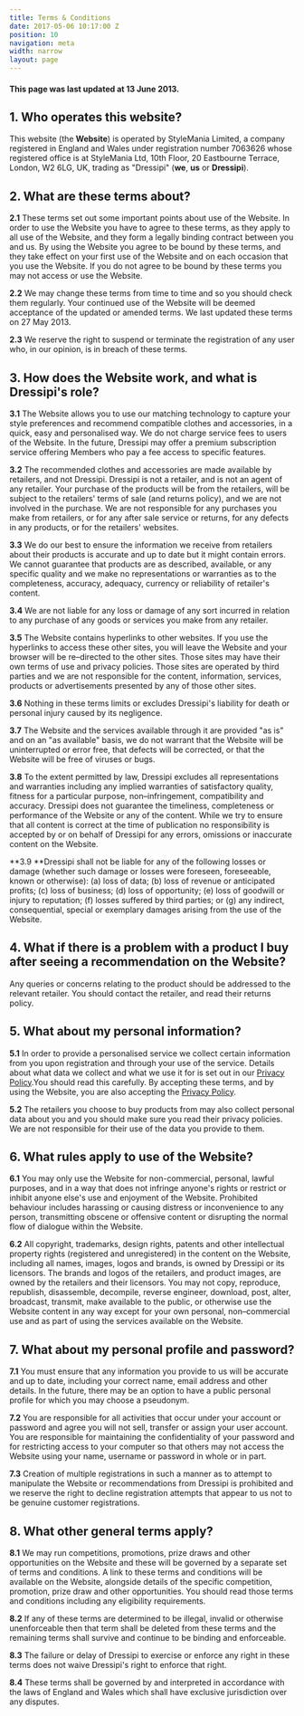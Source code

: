 ```yaml
---
title: Terms & Conditions
date: 2017-05-06 10:17:00 Z
position: 10
navigation: meta
width: narrow
layout: page
---
```


#### This page was last updated at 13 June 2013.

## 1. Who operates this website?

This website (the **Website**) is operated by StyleMania Limited, a company registered in England and Wales under registration number 7063626 whose registered office is at  StyleMania Ltd, 10th Floor, 20 Eastbourne Terrace, London, W2 6LG, UK, trading as "Dressipi" (**we**, **us** or **Dressipi**).

## 2. What are these terms about?

**2.1** These terms set out some important points about use of the Website.  In order to use the Website you have to agree to these terms, as they apply to all use of the Website, and they form a legally binding contract between you and us.  By using the Website you agree to be bound by these terms, and they take effect on your first use of the Website and on each occasion that you use the Website. If you do not agree to be bound by these terms you may not access or use the Website.

**2.2** We may change these terms from time to time and so you should check them regularly. Your continued use of the Website will be deemed acceptance of the updated or amended terms.  We last updated these terms on 27 May 2013.

**2.3** We reserve the right to suspend or terminate the registration of any user who, in our opinion, is in breach of these terms.

## 3. How does the Website work, and what is Dressipi's role?

**3.1** The Website allows you to use our matching technology to capture your style preferences and recommend compatible clothes and accessories, in a quick, easy and personalised way.  We do not charge service fees to users of the Website. In the future, Dressipi may offer a premium subscription service offering Members who pay a fee access to specific features.

**3.2** The recommended clothes and accessories are made available by retailers, and not Dressipi.  Dressipi is not a retailer, and is not an agent of any retailer.  Your purchase of the products will be from the retailers, will be subject to the retailers' terms of sale (and returns policy), and we are not involved in the purchase.  We are not responsible for any purchases you make from retailers, or for any after sale service or returns, for any defects in any products, or for the retailers' websites.

**3.3** We do our best to ensure the information we receive from retailers about their products is accurate and up to date but it might contain errors. We cannot guarantee that products are as described, available, or any specific quality and we make no representations or warranties as to the completeness, accuracy, adequacy, currency or reliability of retailer's content.

**3.4** We are not liable for any loss or damage of any sort incurred in relation to any purchase of any goods or services you make from any retailer.

**3.5** The Website contains hyperlinks to other websites. If you use the hyperlinks to access these other sites, you will leave the Website and your browser will be re–directed to the other sites. Those sites may have their own terms of use and privacy policies.  Those sites are operated by third parties and we are not responsible for the content, information, services, products or advertisements presented by any of those other sites.

**3.6** Nothing in these terms limits or excludes Dressipi's liability for death or personal injury caused by its negligence.

**3.7** The Website and the services available through it are provided "as is" and on an "as available" basis, we do not warrant that the Website will be uninterrupted or error free, that defects will be corrected, or that the Website will be free of viruses or bugs.

**3.8** To the extent permitted by law, Dressipi excludes all representations and warranties including any implied warranties of satisfactory quality, fitness for a particular purpose, non–infringement, compatibility and accuracy. Dressipi does not guarantee the timeliness, completeness or performance of the Website or any of the content. While we try to ensure that all content is correct at the time of publication no responsibility is accepted by or on behalf of Dressipi for any errors, omissions or inaccurate content on the Website.

**3.9 **Dressipi shall not be liable for any of the following losses or damage (whether such damage or losses were foreseen, foreseeable, known or otherwise): (a) loss of data; (b) loss of revenue or anticipated profits; (c) loss of business; (d) loss of opportunity; (e) loss of goodwill or injury to reputation; (f) losses suffered by third parties; or (g) any indirect, consequential, special or exemplary damages arising from the use of the Website.

## 4. What if there is a problem with a product I buy after seeing a recommendation on the Website?

Any queries or concerns relating to the product should be addressed to the relevant retailer.  You should contact the retailer, and read their returns policy.

## 5. What about my personal information?

**5.1** In order to provide a personalised service we collect certain information from you upon registration and through your use of the service.  Details about what data we collect and what we use it for is set out in our [Privacy Policy](/privacy).You should read this carefully.  By accepting these terms, and by using the Website, you are also accepting the [Privacy Policy](/privacy).

**5.2** The retailers you choose to buy products from may also collect personal data about you and you should make sure you read their privacy policies. We are not responsible for their use of the data you provide to them.

## 6. What rules apply to use of the Website?

**6.1** You may only use the Website for non-commercial, personal, lawful purposes, and in a way that does not infringe anyone's rights or restrict or inhibit anyone else's use and enjoyment of the Website. Prohibited behaviour includes harassing or causing distress or inconvenience to any person, transmitting obscene or offensive content or disrupting the normal flow of dialogue within the Website.

**6.2** All copyright, trademarks, design rights, patents and other intellectual property rights (registered and unregistered) in the content on the Website, including all names, images, logos and brands, is owned by Dressipi or its licensors.  The brands and logos of the retailers, and product images, are owned by the retailers and their licensors.   You may not copy, reproduce, republish, disassemble, decompile, reverse engineer, download, post, alter, broadcast, transmit, make available to the public, or otherwise use the Website content in any way except for your own personal, non–commercial use and as part of using the services available on the Website.

## 7. What about my personal profile and password?

**7.1** You must ensure that any information you provide to us will be accurate and up to date, including your correct name, email address and other details. In the future, there may be an option to have a public personal profile for which you may choose a pseudonym.

**7.2** You are responsible for all activities that occur under your account or password and agree you will not sell, transfer or assign your user account. You are responsible for maintaining the confidentiality of your password and for restricting access to your computer so that others may not access the Website using your name, username or password in whole or in part.

**7.3** Creation of multiple registrations in such a manner as to attempt to manipulate the Website or recommendations from Dressipi is prohibited and we reserve the right to decline registration attempts that appear to us not to be genuine customer registrations.

## 8. What other general terms apply?

**8.1** We may run competitions, promotions, prize draws and other opportunities on the Website and these will be governed by a separate set of terms and conditions. A link to these terms and conditions will be available on the Website, alongside details of the specific competition, promotion, prize draw and other opportunities. You should read those terms and conditions including any eligibility requirements.

**8.2** If any of these terms are determined to be illegal, invalid or otherwise unenforceable then that term shall be deleted from these terms and the remaining terms shall survive and continue to be binding and enforceable.

**8.3** The failure or delay of Dressipi to exercise or enforce any right in these terms does not waive Dressipi's right to enforce that right.

**8.4** These terms shall be governed by and interpreted in accordance with the laws of England and Wales which shall have exclusive jurisdiction over any disputes.
